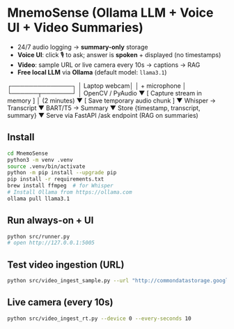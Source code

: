 # MnemoSense (Ollama LLM + Voice UI + Video Summaries)

- 24/7 audio logging → **summary-only** storage
- **Voice UI**: click 🎙️ to ask; answer is **spoken** + displayed (no timestamps)
- **Video**: sample URL or live camera every 10s → captions → RAG
- **Free local LLM** via **Ollama** (default model: `llama3.1`)

┌──────────────┐
│ Laptop webcam│
│ + microphone │
└──────┬───────┘
       │ OpenCV / PyAudio
       ▼
[ Capture stream in memory ]
       │ (2 minutes)
       ▼
[ Save temporary audio chunk ]
       ▼
Whisper → Transcript
       ▼
BART/T5 → Summary
       ▼
Store {timestamp, transcript, summary}
       ▼
Serve via FastAPI /ask endpoint (RAG on summaries)

## Install
```bash
cd MnemoSense
python3 -m venv .venv
source .venv/bin/activate
python -m pip install --upgrade pip
pip install -r requirements.txt
brew install ffmpeg  # for Whisper
# Install Ollama from https://ollama.com
ollama pull llama3.1
```

## Run always-on + UI
```bash
python src/runner.py
# open http://127.0.0.1:5005
```

## Test video ingestion (URL)
```bash
python src/video_ingest_sample.py --url "http://commondatastorage.googleapis.com/gtv-videos-bucket/sample/TearsOfSteel.mp4" --every-seconds 10
```

## Live camera (every 10s)
```bash
python src/video_ingest_rt.py --device 0 --every-seconds 10
```
